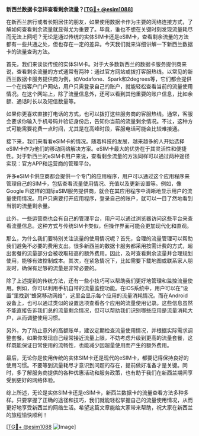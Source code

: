 **新西兰数据卡怎样查看剩余流量？[[TG💪+ @esim1088](https://t.me/s/esim1088)]**

在新西兰旅行或者长期居住的朋友，如果使用数据卡作为主要的网络连接方式，了解如何查看剩余流量就显得尤为重要了。毕竟，谁也不想在关键时刻发现流量耗尽而无法上网吧？无论是通过传统的实体SIM卡还是eSIM卡，查看剩余流量的方法都有一些共通之处，但也存在一定的差异。今天我们就来详细讲解一下新西兰数据卡的流量查询方法。

首先，我们来谈谈传统的实体SIM卡。对于大多数新西兰的数据卡服务提供商来说，查看剩余流量的方式通常有两种：通过官方网站或拨打客服热线。以常见的新西兰数据卡服务提供商为例，如Vodafone、Spark和2degrees等，它们都会提供一个在线客户门户网站，用户只需登录自己的账户，就能轻松查看当前的流量使用情况。在这个网站上，除了流量信息外，还可以看到其他重要的账户信息，比如余额、通话时长以及短信数量等。

如果你更喜欢直接打电话的方式，也可以拨打这些服务商的客服热线。通常，客服会要求你输入手机号码并验证身份后，告知你当前的流量剩余情况。不过，这种方式可能需要花费一点时间，尤其是在高峰时段，客服电话可能会比较难接通。

接下来，我们来看看eSIM卡的情况。随着科技的发展，越来越多的人开始选择eSIM卡作为他们的移动网络解决方案。eSIM卡最大的优势在于其灵活性和便捷性。对于新西兰的eSIM卡用户来说，查看剩余流量的方法同样可以通过两种途径实现：官方APP和运营商的管理平台。

许多eSIM卡供应商都会提供一个专门的应用程序，用户可以通过这个应用程序来管理自己的SIM卡，包括查看流量使用情况、充值以及更新设置等。例如，像Google Fi这样的国际eSIM服务提供商，就会在其应用程序中清晰地显示用户的流量使用情况。用户只需要打开应用程序，登录自己的账户，就可以一目了然地看到当前的流量剩余量。

此外，一些运营商也会有自己的管理平台，用户可以通过浏览器访问这些平台来查看流量信息。这种方式与传统SIM卡类似，但操作界面可能会更加现代化和直观。

那么，为什么我们要特别关注流量的使用情况呢？首先，合理的流量管理可以帮助我们避免不必要的费用支出。很多新西兰的数据卡服务都采用按需计费的方式，超出套餐的流量部分会被收取较高的额外费用。因此，及时查看剩余流量并合理规划使用，能够有效控制成本。其次，在紧急情况下，比如需要下载地图或联系家人朋友时，确保有足够的流量是非常必要的。

除了上述提到的传统方法，还有一些小技巧可以帮助我们更好地管理和监控流量使用。例如，你可以利用手机自带的流量监控功能。在iOS系统中，用户可以在“设置”里找到“蜂窝移动网络”，这里会显示每个应用的流量消耗情况。而在Android设备上，也可以通过类似的设置选项查看各个应用的流量使用记录。这些信息虽然不能直接告诉我们总的流量剩余情况，但可以帮助我们识别哪些应用是流量消耗大户，从而调整使用习惯。

另外，为了防止意外的高额账单，建议定期检查流量使用情况，并根据实际需求调整套餐。如果你发现自己经常接近流量上限，不妨考虑升级到更高的流量套餐，这样既能保证日常使用的流畅性，也能减少因超量使用而产生的额外费用。

最后，无论你是使用传统的实体SIM卡还是现代的eSIM卡，都要记得保持良好的使用习惯。不要等到流量耗尽才意识到问题的存在，提前做好准备才是关键。同时，多了解服务商提供的各种优惠活动和服务政策，也有助于我们在新西兰期间享受到更好的网络体验。

综上所述，无论是实体SIM卡还是eSIM卡，新西兰数据卡的流量查看方法多种多样。只要掌握了正确的途径和技巧，我们就能轻松掌握自己的流量使用情况，从而更好地享受新西兰的网络生活。希望这篇文章能给大家带来帮助，祝大家在新西兰的旅程愉快顺利！

[[TG💪+ @esim1088](https://t.me/s/esim1088) ![Image](https://i.postimg.cc/4NQfJmqS/Snipaste-2025-05-13-00-14-12.png)]